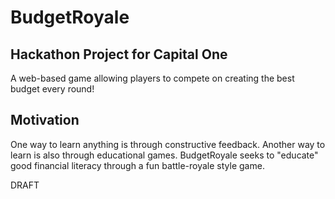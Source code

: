 # BudgetRoyale

## Hackathon Project for Capital One
A web-based game allowing players to compete on creating the best budget every round!

## Motivation
One way to learn anything is through constructive feedback. Another way to learn is also through educational games. BudgetRoyale seeks to "educate" good financial literacy through a fun battle-royale style game. 

DRAFT